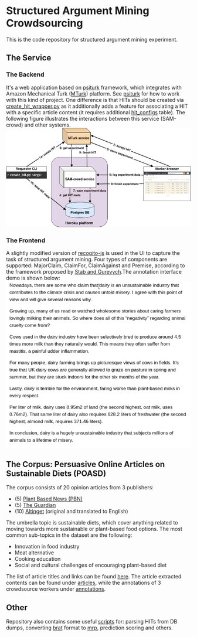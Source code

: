 # Structured Argument Mining Crowdsourcing
This is the code repository for structured argument mining experiment.

## The Service
### The Backend
It's a web application based on [psiturk](https://github.com/NYUCCL/psiTurk) framework, which integrates with Amazon Mechanical Turk ([MTurk](https://www.mturk.com/)) platform. See [psiturk](https://github.com/NYUCCL/psiTurk) for how to work with this kind of project.
One difference is that HITs should be created via [create_hit_wrapper.py](scripts/create_hit_wrapper.py) as it additionally adds a feature for associating a HIT with a specific article content (it requires additional [hit_configs](scripts/hit_configs.sql) table). The following figure illustrates the interactions between this service (SAM-crowd) and other systems.
![HIT workflow](sam_architecture.png "Title")

### The Frontend
A slightly modified version of [recogito-js](https://github.com/recogito/recogito-js) is used in the UI to capture the task of structured argument mining. Four types of components are supported: MajorClaim, ClaimFor, ClaimAgainst and Premise, according to the framework proposed by [Stab and Gurevych](https://aclanthology.org/J17-3005/).The annotation interface demo is shown below:
![Annotation demo](static/images/annotation_steps_full.gif "Annotation demo")

## The Corpus: Persuasive Online Articles on Sustainable Diets (POASD)
The corpus consists of 20 opinion articles from 3 publishers:
- (5) [Plant Based News (PBN)](https://plantbasednews.org/)
- (5) [The Guardian](https://www.theguardian.com/)
- (10) [Altinget](https://www.altinget.dk/) (original and translated to English)

The umbrella topic is sustainable diets, which cover anything related to moving towards more sustainable or plant-based food options. The most common sub-topics in the dataset are the following:
- Innovation in food industry
- Meat alternative
- Cooking education
- Social and cultural challenges of encouraging plant-based diet

The list of article titles and links can be found [here](articles.md). The article extracted contents can be found under [articles](articles), while the annotations of 3 crowdsource workers under [annotations](annotations).

## Other
Repository also contains some useful [scripts](scripts) for: parsing HITs from DB dumps, converting [brat](https://brat.nlplab.org/standoff.html) format to [mrp](https://github.com/cfmrp/mtool), prediction scoring and others.
